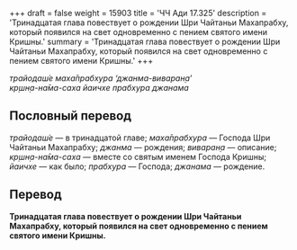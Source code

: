 +++
draft = false
weight = 15903
title = 'ЧЧ Ади 17.325'
description = 'Тринадцатая глава повествует о рождении Шри Чайтаньи Махапрабху, который появился на свет одновременно с пением святого имени Кришны.'
summary = 'Тринадцатая глава повествует о рождении Шри Чайтаньи Махапрабху, который появился на свет одновременно с пением святого имени Кришны.'
+++

_трайодаш́е маха̄прабхура ‘джанма-виваран̣а’  
кр̣шн̣а-на̄ма-саха йаичхе прабхура джанама_

## Пословный перевод

_трайодаш́е_ — в тринадцатой главе; _маха̄прабхура_ — Господа Шри Чайтаньи Махапрабху; _джанма_ — рождения; _виваран̣а_ — описание; _кр̣шн̣а_\-_на̄ма_\-_саха_ — вместе со святым именем Господа Кришны; _йаичхе_ — как было; _прабхура_ — Господа; _джанама_ — рождение.

## Перевод

**Тринадцатая глава повествует о рождении Шри Чайтаньи Махапрабху, который появился на свет одновременно с пением святого имени Кришны.**
